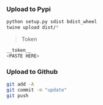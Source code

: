### Upload to Pypi
```bash
python setup.py sdist bdist_wheel
twine upload dist/*
```

> Token
```bash
__token__
<PASTE HERE>
```

### Upload to Github
```bash
git add -A
git commit -m "update"
git push
```

